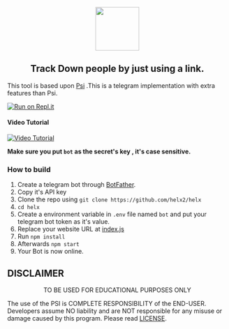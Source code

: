 

<p align='center'><img style="height:100px;width:100px" src="icon.png" ></p>


<h2 align='center'>Track Down people by just using a link.</h2>

<div align="center">

</div>

This tool is based upon [Psi](https://github.com/helx2/Psi) .This is a telegram implementation with extra features than Psi.


[![Run on Repl.it](https://repl.it/badge/github/helx2/helx)](https://repl.it/github/helx2/helx)
 
#### Video Tutorial 

[![Video Tutorial](https://github.com/helx2/helx/blob/main/vid.png)](https://github.com/helx2/helx/blob/main/vid.mp4?raw=true)

**Make sure you put `bot` as the secret's key , it's case sensitive.**


### How to build
1. Create a telegram bot through [BotFather](https://t.me/BotFather).
1. Copy it's API key
1. Clone the repo using `git clone https://github.com/helx2/helx`
1. `cd helx`
1. Create a environment variable in `.env` file named `bot` and put your telegram bot token as it's value.
1. Replace your website URL at [index.js](https://github.com/helx2/helx/blob/8d2b963bc96d34282589d47240a9db56b5ce79f5/index.js#L15)
1. Run `npm install`
1. Afterwards `npm start`
1. Your Bot is now online.



## DISCLAIMER
<p align="center">
 TO BE USED FOR EDUCATIONAL PURPOSES ONLY

</p>



The use of the PSI is COMPLETE RESPONSIBILITY of the END-USER. Developers assume NO liability and are NOT responsible for any misuse or damage caused by this program. Please read [LICENSE](LICENSE).
